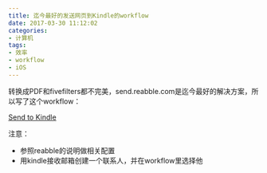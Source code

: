 ```yaml
---
title: 迄今最好的发送网页到Kindle的workflow
date: 2017-03-30 11:12:02
categories:
- 计算机
tags:
- 效率
- workflow
- iOS
---
```


转换成PDF和fivefilters都不完美，send.reabble.com是迄今最好的解决方案，所以写了这个workflow：

[Send to Kindle](https://workflow.is/workflows/f4b29464b5044ded8f70cdf8b56c8fc4)

注意：

- 参照reabble的说明做相关配置
- 用kindle接收邮箱创建一个联系人，并在workflow里选择他

